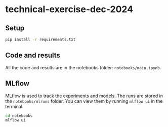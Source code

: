 # technical-exercise-dec-2024

## Setup

```bash
pip install -r requirements.txt
```

## Code and results

All the code and results are in the notebooks folder: `notebooks/main.ipynb`.

## MLflow

MLflow is used to track the experiments and models. The runs are stored in the `notebooks/mlruns` folder. You can view them by running `mlflow ui` in the terminal.

```bash
cd notebooks
mlflow ui
```
